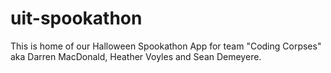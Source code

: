 uit-spookathon
==============

This is home of our Halloween Spookathon App for team "Coding Corpses" aka Darren MacDonald, Heather Voyles and Sean Demeyere.
